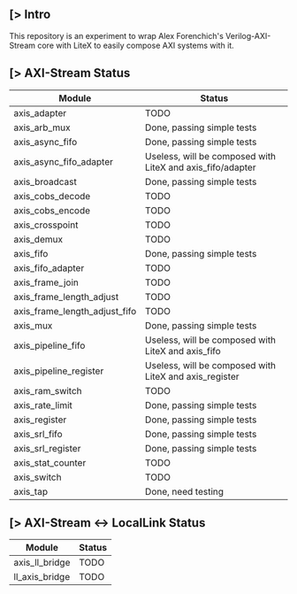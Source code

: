 [> Intro
--------
This repository is an experiment to wrap Alex Forenchich's Verilog-AXI-Stream core with LiteX to easily compose AXI systems with it.

[> AXI-Stream Status
---------------------

| Module                        | Status                                                           |
|-------------------------------|------------------------------------------------------------------|
| axis_adapter                  | TODO                                                             |
| axis_arb_mux                  | Done, passing simple tests                                       |
| axis_async_fifo               | Done, passing simple tests                                       |
| axis_async_fifo_adapter       | Useless, will be composed with LiteX and axis_fifo/adapter       |
| axis_broadcast                | Done, passing simple tests                                       |
| axis_cobs_decode              | TODO                                                             |
| axis_cobs_encode              | TODO                                                             |
| axis_crosspoint               | TODO                                                             |
| axis_demux                    | TODO                                                             |
| axis_fifo                     | Done, passing simple tests                                       |
| axis_fifo_adapter             | TODO                                                             |
| axis_frame_join               | TODO                                                             |
| axis_frame_length_adjust      | TODO                                                             |
| axis_frame_length_adjust_fifo | TODO                                                             |
| axis_mux                      | Done, passing simple tests                                       |
| axis_pipeline_fifo            | Useless, will be composed with LiteX and axis_fifo               |
| axis_pipeline_register        | Useless, will be composed with LiteX and axis_register           |
| axis_ram_switch               | TODO                                                             |
| axis_rate_limit               | Done, passing simple tests                                       |
| axis_register                 | Done, passing simple tests                                       |
| axis_srl_fifo                 | Done, passing simple tests                                       |
| axis_srl_register             | Done, passing simple tests                                       |
| axis_stat_counter             | TODO                                                             |
| axis_switch                   | TODO                                                             |
| axis_tap                      | Done, need testing                                               |

[> AXI-Stream <-> LocalLink Status
----------------------------------

| Module                        | Status                     |
|-------------------------------|----------------------------|
| axis_ll_bridge                | TODO                       |
| ll_axis_bridge                | TODO                       |
